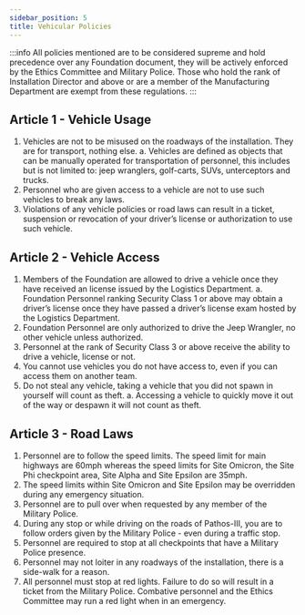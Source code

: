 ```yaml
---
sidebar_position: 5
title: Vehicular Policies
---
```


:::info
All policies mentioned are to be considered supreme and hold precedence over any Foundation document, they will be actively enforced by the Ethics Committee and Military Police. Those who hold the rank of Installation Director and above or are a member of the Manufacturing Department are exempt from these regulations.
:::

## Article 1 - Vehicle Usage
 1. Vehicles are not to be misused on the roadways of the installation. They are for transport, nothing else.
  a. Vehicles are defined as objects that can be manually operated for transportation of personnel, this includes but is not limited to: jeep wranglers, golf-carts, SUVs, unterceptors and trucks.
 2. Personnel who are given access to a vehicle are not to use such vehicles to break any laws.
 3. Violations of any vehicle policies or road laws can result in a ticket, suspension or revocation of your driver’s license or authorization to use such vehicle. 

## Article 2 - Vehicle Access
 1. Members of the Foundation are allowed to drive a vehicle once they have received an license issued by the Logistics Department.
  a. Foundation Personnel ranking Security Class 1 or above may obtain a driver’s license once they have passed a driver’s license exam hosted by the Logistics Department. 
 2. Foundation Personnel are only authorized to drive the Jeep Wrangler, no other vehicle unless authorized.
 3. Personnel at the rank of Security Class 3 or above receive the ability to drive a vehicle, license or not.
 4. You cannot use vehicles you do not have access to, even if you can access them on another team.
 4. Do not steal any vehicle, taking a vehicle that you did not spawn in yourself will count as theft.
    a. Accessing a vehicle to quickly move it out of the way or despawn it will not count as theft. 

 ## Article 3 - Road Laws
 1. Personnel are to follow the speed limits. The speed limit for main highways are 60mph whereas the speed limits for Site Omicron, the Site Phi checkpoint area, Site Alpha and Site Epsilon are 35mph. 
 2. The speed limits within Site Omicron and Site Epsilon may be overridden during any emergency situation.
 3. Personnel are to pull over when requested by any member of the Military Police. 
 4. During any stop or while driving on the roads of Pathos-III, you are to follow orders given by the Military Police - even during a traffic stop. 
 5. Personnel are required to stop at all checkpoints that have a Military Police presence. 
 6. Personnel may not loiter in any roadways of the installation, there is a side-walk for a reason. 
 7. All personnel must stop at red lights. Failure to do so will result in a ticket from the Military Police. Combative personnel and the Ethics Committee may run a red light when in an emergency. 